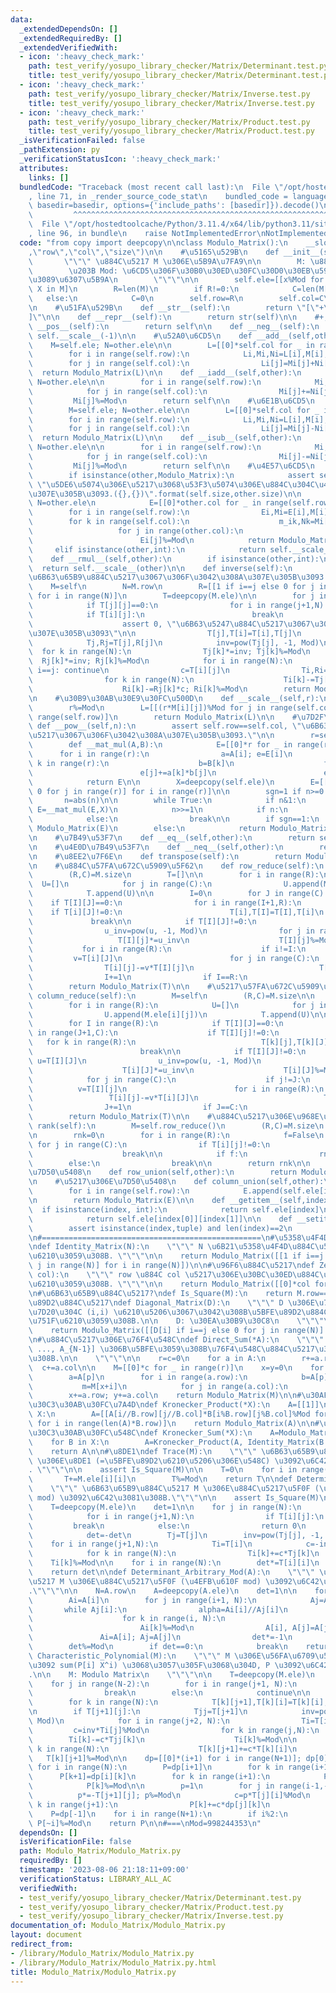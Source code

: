 ```yaml
---
data:
  _extendedDependsOn: []
  _extendedRequiredBy: []
  _extendedVerifiedWith:
  - icon: ':heavy_check_mark:'
    path: test_verify/yosupo_library_checker/Matrix/Determinant.test.py
    title: test_verify/yosupo_library_checker/Matrix/Determinant.test.py
  - icon: ':heavy_check_mark:'
    path: test_verify/yosupo_library_checker/Matrix/Inverse.test.py
    title: test_verify/yosupo_library_checker/Matrix/Inverse.test.py
  - icon: ':heavy_check_mark:'
    path: test_verify/yosupo_library_checker/Matrix/Product.test.py
    title: test_verify/yosupo_library_checker/Matrix/Product.test.py
  _isVerificationFailed: false
  _pathExtension: py
  _verificationStatusIcon: ':heavy_check_mark:'
  attributes:
    links: []
  bundledCode: "Traceback (most recent call last):\n  File \"/opt/hostedtoolcache/Python/3.11.4/x64/lib/python3.11/site-packages/onlinejudge_verify/documentation/build.py\"\
    , line 71, in _render_source_code_stat\n    bundled_code = language.bundle(stat.path,\
    \ basedir=basedir, options={'include_paths': [basedir]}).decode()\n          \
    \         ^^^^^^^^^^^^^^^^^^^^^^^^^^^^^^^^^^^^^^^^^^^^^^^^^^^^^^^^^^^^^^^^^^^^^^^^^^^^^^^^^\n\
    \  File \"/opt/hostedtoolcache/Python/3.11.4/x64/lib/python3.11/site-packages/onlinejudge_verify/languages/python.py\"\
    , line 96, in bundle\n    raise NotImplementedError\nNotImplementedError\n"
  code: "from copy import deepcopy\n\nclass Modulo_Matrix():\n    __slots__=(\"ele\"\
    ,\"row\",\"col\",\"size\")\n\n    #\u5165\u529B\n    def __init__(self,M):\n \
    \       \"\"\" \u884C\u5217 M \u306E\u5B9A\u7FA9\n\n        M: \u884C\u5217\n\
    \        \u203B Mod: \u6CD5\u306F\u30B0\u30ED\u30FC\u30D0\u30EB\u5909\u6570\u304B\
    \u3089\u6307\u5B9A\n        \"\"\"\n\n        self.ele=[[x%Mod for x in X] for\
    \ X in M]\n        R=len(M)\n        if R!=0:\n            C=len(M[0])\n     \
    \   else:\n            C=0\n        self.row=R\n        self.col=C\n        self.size=(R,C)\n\
    \n    #\u51FA\u529B\n    def __str__(self):\n        return \"[\"+\"\\n\".join(map(str,self.ele))+\"\
    ]\"\n\n    def __repr__(self):\n        return str(self)\n\n    #+,-\n    def\
    \ __pos__(self):\n        return self\n\n    def __neg__(self):\n        return\
    \ self.__scale__(-1)\n\n    #\u52A0\u6CD5\n    def __add__(self,other):\n    \
    \    M=self.ele; N=other.ele\n\n        L=[[0]*self.col for _ in range(self.row)]\n\
    \        for i in range(self.row):\n            Li,Mi,Ni=L[i],M[i],N[i]\n    \
    \        for j in range(self.col):\n                Li[j]=Mi[j]+Ni[j]\n      \
    \  return Modulo_Matrix(L)\n\n    def __iadd__(self,other):\n        M=self.ele;\
    \ N=other.ele\n\n        for i in range(self.row):\n            Mi,Ni=M[i],N[i]\n\
    \            for j in range(self.col):\n                Mi[j]+=Ni[j]\n       \
    \         Mi[j]%=Mod\n        return self\n\n    #\u6E1B\u6CD5\n    def __sub__(self,other):\n\
    \        M=self.ele; N=other.ele\n\n        L=[[0]*self.col for _ in range(self.row)]\n\
    \        for i in range(self.row):\n            Li,Mi,Ni=L[i],M[i],N[i]\n    \
    \        for j in range(self.col):\n                Li[j]=Mi[j]-Ni[j]\n      \
    \  return Modulo_Matrix(L)\n\n    def __isub__(self,other):\n        M=self.ele;\
    \ N=other.ele\n\n        for i in range(self.row):\n            Mi,Ni=M[i],N[i]\n\
    \            for j in range(self.col):\n                Mi[j]-=Ni[j]\n       \
    \         Mi[j]%=Mod\n        return self\n\n    #\u4E57\u6CD5\n    def __mul__(self,other):\n\
    \        if isinstance(other,Modulo_Matrix):\n            assert self.col==other.row,\
    \ \"\u5DE6\u5074\u306E\u5217\u3068\u53F3\u5074\u306E\u884C\u304C\u4E00\u81F4\u3057\
    \u307E\u305B\u3093.({},{})\".format(self.size,other.size)\n\n            M=self.ele;\
    \ N=other.ele\n            E=[[0]*other.col for _ in range(self.row)]\n\n    \
    \        for i in range(self.row):\n                Ei,Mi=E[i],M[i]\n        \
    \        for k in range(self.col):\n                    m_ik,Nk=Mi[k],N[k]\n \
    \                   for j in range(other.col):\n                        Ei[j]+=m_ik*Nk[j]\n\
    \                        Ei[j]%=Mod\n            return Modulo_Matrix(E)\n   \
    \     elif isinstance(other,int):\n            return self.__scale__(other)\n\n\
    \    def __rmul__(self,other):\n        if isinstance(other,int):\n          \
    \  return self.__scale__(other)\n\n    def inverse(self):\n        assert self.row==self.col,\"\
    \u6B63\u65B9\u884C\u5217\u3067\u306F\u3042\u308A\u307E\u305B\u3093.\"\n\n    \
    \    M=self\n        N=M.row\n        R=[[1 if i==j else 0 for j in range(N)]\
    \ for i in range(N)]\n        T=deepcopy(M.ele)\n\n        for j in range(N):\n\
    \            if T[j][j]==0:\n                for i in range(j+1,N):\n        \
    \            if T[i][j]:\n                        break\n                else:\n\
    \                    assert 0, \"\u6B63\u5247\u884C\u5217\u3067\u306F\u3042\u308A\
    \u307E\u305B\u3093\"\n\n                T[j],T[i]=T[i],T[j]\n                R[j],R[i]=R[i],R[j]\n\
    \            Tj,Rj=T[j],R[j]\n            inv=pow(Tj[j], -1, Mod)\n          \
    \  for k in range(N):\n                Tj[k]*=inv; Tj[k]%=Mod\n              \
    \  Rj[k]*=inv; Rj[k]%=Mod\n            for i in range(N):\n                if\
    \ i==j: continue\n                c=T[i][j]\n                Ti,Ri=T[i],R[i]\n\
    \                for k in range(N):\n                    Ti[k]-=Tj[k]*c; Ti[k]%=Mod\n\
    \                    Ri[k]-=Rj[k]*c; Ri[k]%=Mod\n        return Modulo_Matrix(R)\n\
    \n    #\u30B9\u30AB\u30E9\u30FC\u500D\n    def __scale__(self,r):\n        M=self.ele\n\
    \        r%=Mod\n        L=[[(r*M[i][j])%Mod for j in range(self.col)] for i in\
    \ range(self.row)]\n        return Modulo_Matrix(L)\n\n    #\u7D2F\u4E57\n   \
    \ def __pow__(self,n):\n        assert self.row==self.col, \"\u6B63\u65B9\u884C\
    \u5217\u3067\u306F\u3042\u308A\u307E\u305B\u3093.\"\n\n        r=self.col\n\n\
    \        def __mat_mul(A,B):\n            E=[[0]*r for _ in range(r)]\n      \
    \      for i in range(r):\n                a=A[i]; e=E[i]\n                for\
    \ k in range(r):\n                    b=B[k]\n                    for j in range(r):\n\
    \                        e[j]+=a[k]*b[j]\n                        e[j]%=Mod\n\
    \            return E\n\n        X=deepcopy(self.ele)\n        E=[[1 if i==j else\
    \ 0 for j in range(r)] for i in range(r)]\n\n        sgn=1 if n>=0 else -1\n \
    \       n=abs(n)\n\n        while True:\n            if n&1:\n               \
    \ E=__mat_mul(E,X)\n            n>>=1\n            if n:\n                X=__mat_mul(X,X)\n\
    \            else:\n                break\n\n        if sgn==1:\n            return\
    \ Modulo_Matrix(E)\n        else:\n            return Modulo_Matrix(E).inverse()\n\
    \n    #\u7B49\u53F7\n    def __eq__(self,other):\n        return self.ele==other.ele\n\
    \n    #\u4E0D\u7B49\u53F7\n    def __neq__(self,other):\n        return not(self==other)\n\
    \n    #\u8EE2\u7F6E\n    def transpose(self):\n        return Modulo_Matrix(list(map(list,zip(*self.ele))))\n\
    \n    #\u884C\u57FA\u672C\u5909\u5F62\n    def row_reduce(self):\n        M=self\n\
    \        (R,C)=M.size\n        T=[]\n\n        for i in range(R):\n          \
    \  U=[]\n            for j in range(C):\n                U.append(M.ele[i][j])\n\
    \            T.append(U)\n\n        I=0\n        for J in range(C):\n        \
    \    if T[I][J]==0:\n                for i in range(I+1,R):\n                \
    \    if T[i][J]!=0:\n                        T[i],T[I]=T[I],T[i]\n           \
    \             break\n\n            if T[I][J]!=0:\n                u=T[I][J]\n\
    \                u_inv=pow(u, -1, Mod)\n                for j in range(C):\n \
    \                   T[I][j]*=u_inv\n                    T[I][j]%=Mod\n\n     \
    \           for i in range(R):\n                    if i!=I:\n               \
    \         v=T[i][J]\n                        for j in range(C):\n            \
    \                T[i][j]-=v*T[I][j]\n                            T[i][j]%=Mod\n\
    \                I+=1\n                if I==R:\n                    break\n\n\
    \        return Modulo_Matrix(T)\n\n    #\u5217\u57FA\u672C\u5909\u5F62\n    def\
    \ column_reduce(self):\n        M=self\n        (R,C)=M.size\n\n        T=[]\n\
    \        for i in range(R):\n            U=[]\n            for j in range(C):\n\
    \                U.append(M.ele[i][j])\n            T.append(U)\n\n        J=0\n\
    \        for I in range(R):\n            if T[I][J]==0:\n                for j\
    \ in range(J+1,C):\n                    if T[I][j]!=0:\n                     \
    \   for k in range(R):\n                            T[k][j],T[k][J]=T[k][J],T[k][j]\n\
    \                        break\n\n            if T[I][J]!=0:\n               \
    \ u=T[I][J]\n                u_inv=pow(u, -1, Mod)\n                for i in range(R):\n\
    \                    T[i][J]*=u_inv\n                    T[i][J]%=Mod\n\n    \
    \            for j in range(C):\n                    if j!=J:\n              \
    \          v=T[I][j]\n                        for i in range(R):\n           \
    \                 T[i][j]-=v*T[i][J]\n                            T[i][j]%=Mod\n\
    \                J+=1\n                if J==C:\n                    break\n\n\
    \        return Modulo_Matrix(T)\n\n    #\u884C\u5217\u306E\u968E\u6570\n    def\
    \ rank(self):\n        M=self.row_reduce()\n        (R,C)=M.size\n        T=M.ele\n\
    \n        rnk=0\n        for i in range(R):\n            f=False\n           \
    \ for j in range(C):\n                if T[i][j]!=0:\n                    f=True\n\
    \                    break\n\n            if f:\n                rnk+=1\n    \
    \        else:\n                break\n\n        return rnk\n\n    #\u884C\u306E\
    \u7D50\u5408\n    def row_union(self,other):\n        return Modulo_Matrix(self.ele+other.ele)\n\
    \n    #\u5217\u306E\u7D50\u5408\n    def column_union(self,other):\n        E=[]\n\
    \        for i in range(self.row):\n            E.append(self.ele[i]+other.ele[i])\n\
    \n        return Modulo_Matrix(E)\n\n    def __getitem__(self,index):\n      \
    \  if isinstance(index, int):\n            return self.ele[index]\n        else:\n\
    \            return self.ele[index[0]][index[1]]\n\n    def __setitem__(self,index,val):\n\
    \        assert isinstance(index,tuple) and len(index)==2\n        self.ele[index[0]][index[1]]=val\n\
    \n#=================================================\n#\u5358\u4F4D\u884C\u5217\
    \ndef Identity_Matrix(N):\n    \"\"\" N \u6B21\u5358\u4F4D\u884C\u5217\u3092\u4F5C\
    \u6210\u3059\u308B. \"\"\"\n\n    return Modulo_Matrix([[1 if i==j else 0 for\
    \ j in range(N)] for i in range(N)])\n\n#\u96F6\u884C\u5217\ndef Zero_Matrix(row,\
    \ col):\n    \"\"\" row \u884C col \u5217\u306E\u30BC\u30ED\u884C\u5217\u3092\u4F5C\
    \u6210\u3059\u308B. \"\"\"\n\n    return Modulo_Matrix([[0]*col for i in range(row)])\n\
    \n#\u6B63\u65B9\u884C\u5217?\ndef Is_Square(M):\n    return M.row==M.col\n\n#\u5BFE\
    \u89D2\u884C\u5217\ndef Diagonal_Matrix(D):\n    \"\"\" D \u306E\u7B2C i \u8981\
    \u7D20\u304C (i,i) \u6210\u5206\u3067\u3042\u308B\u5BFE\u89D2\u884C\u5217\u3092\
    \u751F\u6210\u3059\u308B.\n\n    D: \u30EA\u30B9\u30C8\n    \"\"\"\n\n    N=len(D)\n\
    \    return Modulo_Matrix([[D[i] if i==j else 0 for j in range(N)] for i in range(N)])\n\
    \n#\u884C\u5217\u306E\u76F4\u548C\ndef Direct_Sum(*A):\n    \"\"\" A=[A_0, A_1,\
    \ ..., A_{N-1}] \u306B\u5BFE\u3059\u308B\u76F4\u548C\u884C\u5217\u3092\u6C42\u3081\
    \u308B.\n\n    \"\"\"\n\n    r=c=0\n    for a in A:\n        r+=a.row\n      \
    \  c+=a.col\n\n    M=[[0]*c for _ in range(r)]\n    x=y=0\n    for p in range(len(A)):\n\
    \        a=A[p]\n        for i in range(a.row):\n            b=A[p].ele[i]\n \
    \           m=M[x+i]\n            for j in range(a.col):\n                m[y+j]=b[j]\n\
    \        x+=a.row; y+=a.col\n    return Modulo_Matrix(M)\n\n#\u30AF\u30ED\u30CD\
    \u30C3\u30AB\u30FC\u7A4D\ndef Kronecker_Product(*X):\n    A=[[1]]\n    for B in\
    \ X:\n        A=[[A[i//B.row][j//B.col]*B[i%B.row][j%B.col]%Mod for j in range(len(A[0])*B.col)]\
    \ for i in range(len(A)*B.row)]\n    return Modulo_Matrix(A)\n\n#\u30AF\u30ED\u30CD\
    \u30C3\u30AB\u30FC\u548C\ndef Kronecker_Sum(*X):\n    A=Modulo_Matrix([[0]])\n\
    \    for B in X:\n        A=Kronecker_Product(A, Identity_Matrix(B.row))+Kronecker_Product(Identity_Matrix(A.row),B)\n\
    \    return A\n\n#\u8DE1\ndef Trace(M):\n    \"\"\" \u6B63\u65B9\u884C\u5217 M\
    \ \u306E\u8DE1 (=\u5BFE\u89D2\u6210\u5206\u306E\u548C) \u3092\u6C42\u3081\u308B\
    . \"\"\"\n\n    assert Is_Square(M)\n\n    T=0\n    for i in range(M.row):\n \
    \       T+=M.ele[i][i]\n        T%=Mod\n    return T\n\ndef Determinant(M):\n\
    \    \"\"\" \u6B63\u65B9\u884C\u5217 M \u306E\u884C\u5217\u5F0F (\u7D20\u6570\
    \ mod) \u3092\u6C42\u3081\u308B.\"\"\"\n\n    assert Is_Square(M)\n\n    N=M.row\n\
    \    T=deepcopy(M.ele)\n    det=1\n\n    for j in range(N):\n        if T[j][j]==0:\n\
    \            for i in range(j+1,N):\n                if T[i][j]:\n           \
    \         break\n            else:\n                return 0\n            T[j],T[i]=T[i],T[j]\n\
    \            det=-det\n        Tj=T[j]\n        inv=pow(Tj[j], -1, Mod)\n    \
    \    for i in range(j+1,N):\n            Ti=T[i]\n            c=-inv*Ti[j]%Mod\n\
    \            for k in range(N):\n                Ti[k]+=c*Tj[k]\n            \
    \    Ti[k]%=Mod\n\n    for i in range(N):\n        det*=T[i][i]\n        det%=Mod\n\
    \    return det\n\ndef Determinant_Arbitrary_Mod(A):\n    \"\"\" \u6B63\u65B9\u884C\
    \u5217 M \u306E\u884C\u5217\u5F0F (\u4EFB\u610F mod) \u3092\u6C42\u3081\u308B\
    .\"\"\"\n\n    N=A.row\n    A=deepcopy(A.ele)\n    det=1\n\n    for i in range(N):\n\
    \        Ai=A[i]\n        for j in range(i+1, N):\n            Aj=A[j]\n     \
    \       while Aj[i]:\n                alpha=Ai[i]//Aj[i]\n                if alpha:\n\
    \                    for k in range(i, N):\n                        Ai[k]-=alpha*Aj[k]\n\
    \                        Ai[k]%=Mod\n                A[i], A[j]=A[j], A[i]\n \
    \               Ai=A[i]; Aj=A[j]\n                det*=-1\n        det*=Ai[i]\n\
    \        det%=Mod\n        if det==0:\n            break\n    return det\n\ndef\
    \ Characteristic_Polynomial(M):\n    \"\"\" M \u306E\u56FA\u6709\u591A\u9805\u5F0F\
    \u3092 sum(P[i] X^i) \u3068\u3057\u305F\u3068\u304D, P \u3092\u6C42\u3081\u308B\
    .\n\n    M: Modulo Matrix\n    \"\"\"\n\n    T=deepcopy(M.ele)\n    N=M.row\n\n\
    \    for j in range(N-2):\n        for i in range(j+1, N):\n            if T[i][j]:\n\
    \                break\n        else:\n            continue\n\n        T[j+1],T[i]=T[i],T[j+1]\n\
    \        for k in range(N):\n            T[k][j+1],T[k][i]=T[k][i],T[k][j+1]\n\
    \n        if T[j+1][j]:\n            Tjj=T[j+1]\n            inv=pow(Tjj[j], -1,\
    \ Mod)\n            for i in range(j+2, N):\n                Ti=T[i]\n       \
    \         c=inv*Ti[j]%Mod\n                for k in range(j,N):\n            \
    \        Ti[k]-=c*Tjj[k]\n                    Ti[k]%=Mod\n\n                for\
    \ k in range(N):\n                    T[k][j+1]+=c*T[k][i]\n                 \
    \   T[k][j+1]%=Mod\n\n    dp=[[0]*(i+1) for i in range(N+1)]; dp[0][0]=1\n   \
    \ for i in range(N):\n        P=dp[i+1]\n        for k in range(i+1):\n      \
    \      P[k+1]=dp[i][k]\n        for k in range(i+1):\n            P[k]+=T[i][i]*dp[i][k]\n\
    \            P[k]%=Mod\n\n        p=1\n        for j in range(i-1,-1,-1):\n  \
    \          p*=-T[j+1][j]; p%=Mod\n            c=p*T[j][i]%Mod\n            for\
    \ k in range(j+1):\n                P[k]+=c*dp[j][k]\n                P[k]%=Mod\n\
    \    P=dp[-1]\n    for i in range(N+1):\n        if i%2:\n            P[~i]*=-1;\
    \ P[~i]%=Mod\n    return P\n\n#===\nMod=998244353\n"
  dependsOn: []
  isVerificationFile: false
  path: Modulo_Matrix/Modulo_Matrix.py
  requiredBy: []
  timestamp: '2023-08-06 21:18:11+09:00'
  verificationStatus: LIBRARY_ALL_AC
  verifiedWith:
  - test_verify/yosupo_library_checker/Matrix/Determinant.test.py
  - test_verify/yosupo_library_checker/Matrix/Product.test.py
  - test_verify/yosupo_library_checker/Matrix/Inverse.test.py
documentation_of: Modulo_Matrix/Modulo_Matrix.py
layout: document
redirect_from:
- /library/Modulo_Matrix/Modulo_Matrix.py
- /library/Modulo_Matrix/Modulo_Matrix.py.html
title: Modulo_Matrix/Modulo_Matrix.py
---
```

